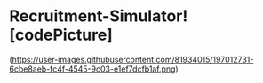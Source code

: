 # Recruitment-Simulator![codePicture]


(https://user-images.githubusercontent.com/81934015/197012731-6cbe8aeb-fc4f-4545-9c03-e1ef7dcfb1af.png)
